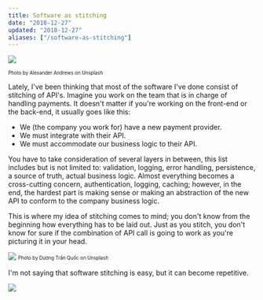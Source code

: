 ```yaml
---
title: Software as stitching
date: "2018-12-27"
updated: "2018-12-27"
aliases: ["/software-as-stitching"]
---
```


![](/img/stitching.jpg)

<sub><sup>Photo by Alexander Andrews on Unsplash</sup></sub>

Lately, I've been thinking that most of the software I've done consist of stitching of API's. Imagine you work on
the team that is in charge of handling payments. It doesn't matter if you're working on the front-end or the back-end,
it usually goes like this:

- We (the company you work for) have a new payment provider.
- We must integrate with their API.
- We must accommodate our business logic to their API.

You have to take consideration of several layers in between, this list includes but is not limited to: validation, logging, error handling, persistence, a source of truth, actual business logic. Almost everything becomes a cross-cutting concern, authentication, logging, caching; however, in the end, the hardest part is making sense or making an abstraction of
the new API to conform to the company business logic.

This is where my idea of stitching comes to mind; you don't know from the beginning how everything has to be laid out. Just as you stitch, you don't know for sure if the combination of API call is going to work as you're picturing it in your head.

![](/img/stitching-2.jpg)
<sub><sup>Photo by Dương Trần Quốc on Unsplash</sup></sub>

I'm not saying that software stitching is easy, but it can become repetitive.

![](/img/stitching-3.jpg)
